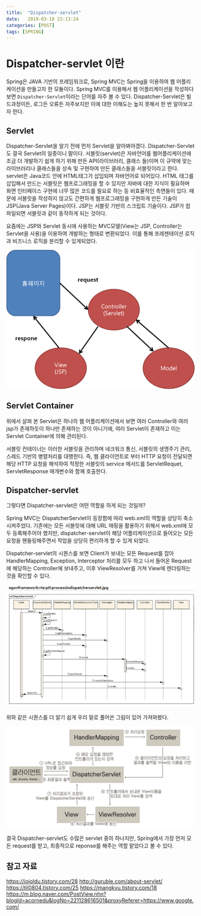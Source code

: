 ```yaml
---
title:  "Dispatcher-servlet"
date:   2019-03-18 22:13:24
categories: [POST]
tags: [SPRING]
---
```


# Dispatcher-servlet 이란

Spring은 JAVA 기반의 프레임워크로, Spring MVC는 Spring을 이용하여 웹 어플리케이션을 만들고자 한 모듈이다.
Spring MVC를 이용해서 웹 어플리케이션을 작성하다보면 `Dispatcher-Servlet`이라는 단어를 자주 볼 수 있다.
Dispatcher-Servlet은 빌드과정이든, 로그든 오류든 자주보지만 이에 대한 이해도는 높지 못해서 한 번 알아보고자 한다.

## Servlet

Dispatcher-Servlet을 알기 전에 먼저 Servlet을 알아봐야겠다. Dispatcher-Servlet도 결국 Servlet의 일종이니 말이다.
서블릿(servlet)은 자바언어를 웹어플리케이션에 조금 더 개발하기 쉽게 하기 위해 만든 API(라이브러리, 클래스 들)이며 이 규약에 맞는 라이브러리나 클래스들을 상속 및 구현하여 만든 클래스들을 서블릿이라고 한다.
servlet은 Java코드 안에 HTML태그가 삽입되며 자바언어로 되어있다. HTML 태그를 삽입해서 만드는 서블릿은 웹프로그래밍을 할 수 있지만 자바에 대한 지식이 필요하며 화면 인터페이스 구현에 너무 많은 코드를 필요로 하는 등 비효율적인 측면들이 있다. 때문에 서블릿을 작성하지 않고도 간편하게 웹프로그래밍을 구현하게 만든 기술이 JSP(Java Server Pages)이다. JSP는 서블릿 기반의 스크립트 기술이다. JSP가 컴파일되면 서블릿과 같이 동작하게 되는 것이다.

요즘에는  JSP와 Servlet 동시에 사용하는 MVC모델(View는 JSP, Controller는 Servlet을 사용)을 이용하여 개발하는 형태로 변환되었다. 
이를 통해 프레젠테이션 로직과 비즈니스 로직을 분리할 수 있게되었다.

![1.png](/images/post/Dispatcher-servlet/1.png)

## Servlet Container

위에서 살펴 본 Servlet은 하나의 웹 어플리케이션에서 보면 여러 Controller와 여러 jsp가 존재하듯이 하나만 존재하는 것이 아니기에, 여러 Servlet이 존재하고 이는 Servlet Container에 의해 관리된다. 

서블릿 컨테이너는 이러한 서블릿을 관리하며 네크워크 통신, 서블릿의 생명주기 관리, 스레드 기반의 병렬처리를 대행한다. 즉, 웹 클라이언트로 부터 HTTP 요청이 전달되면 해당 HTTP 요청을 해석하여 적정한 서블릿의 service 메서드를 ServletRequet, ServletResponse 매개변수와 함께 호출한다.

## Dispatcher-servlet

그렇다면 Dispatcher-servlet은 어떤 역할을 하게 되는 것일까?

Spring MVC는 DispatcherServlet이 등장함에 따라 web.xml의 역할을 상당히 축소시켜주었다. 기존에는 모든 서블릿에 대해 URL 매핑을 활용하기 위해서 web.xml에 모두 등록해주어야 했지만, dispatcher-servlet이 해당 어플리케이션으로 들어오는 모든 요청을 핸들링해주면서 작업을 상당히 편리하게 할 수 있게 되었다. 

Dispatcher-servlet의 시퀀스를 보면 Client가 보내는 모든 Request를 잡아 HandlerMapping, Exception, Interceptor 처리를 모두 하고 나서 들어온  Request에 해당하는 Controller에 보내주고, 이후  ViewResolver를 거쳐 View에 렌더링하는 것을 확인할 수 있다.

![2.png](/images/post/Dispatcher-servlet/2.png)

위와 같은 시퀀스를 더 알기 쉽게 우리 말로 풀어쓴 그림이 있어 가져와봤다.

![3.png](/images/post/Dispatcher-servlet/3.png)

결국 Dispatcher-servlet도 수많은 servlet 중의 하나지만, Spring에서 가장 먼저 모든 request를 받고, 최종적으로 reponse를 해주는 역할 맡았다고 볼 수 있다.
## 참고 자료

https://jojoldu.tistory.com/28
http://guruble.com/about-servlet/
https://til0804.tistory.com/25
https://mangkyu.tistory.com/18
https://m.blog.naver.com/PostView.nhn?blogId=acornedu&logNo=221128616501&proxyReferer=https://www.google.com/
